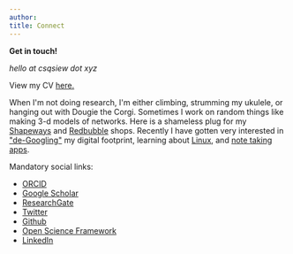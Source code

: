 ```yaml
---
author: 
title: Connect
---
```


**Get in touch!**

_hello at csqsiew dot xyz_   

View my CV [here.](https://cloud.csqsiew.xyz/nextcloud/index.php/s/rx3xaMidbFJeZGP)  

When I'm not doing research, I'm either climbing, strumming my ukulele, or hanging out with Dougie the Corgi. Sometimes I work on random things like making 3-d models of networks. Here is a shameless plug for my [Shapeways](https://www.shapeways.com/shops/csqsiew) and [Redbubble](https://www.redbubble.com/people/csqsiew) shops. Recently I have gotten very interested in ["de-Googling"](https://e.foundation/) my digital footprint, learning about [Linux](https://www.bodhilinux.com/), and [note taking apps](https://github.com/zadam/trilium).     

Mandatory social links:
* [ORCID](http://orcid.org/0000-0003-3384-7374)
* [Google Scholar](https://scholar.google.com/citations?user=CviKcyUAAAAJ&hl=en&oi=ao)
* [ResearchGate](https://www.researchgate.net/profile/Cynthia_Siew)
* [Twitter](https://twitter.com/csqsiew/)
* [Github](https://github.com/csqsiew/)
* [Open Science Framework](https://osf.io/pumq8/) 
* [LinkedIn](https://www.linkedin.com/in/csqsiew/)

